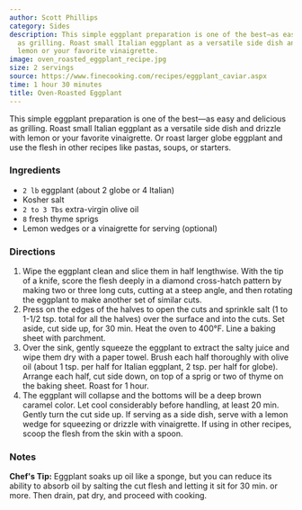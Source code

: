```yaml
---
author: Scott Phillips
category: Sides
description: This simple eggplant preparation is one of the best—as easy and delicious
  as grilling. Roast small Italian eggplant as a versatile side dish and drizzle with
  lemon or your favorite vinaigrette.
image: oven_roasted_eggplant_recipe.jpg
size: 2 servings
source: https://www.finecooking.com/recipes/eggplant_caviar.aspx
time: 1 hour 30 minutes
title: Oven-Roasted Eggplant
---
```

This simple eggplant preparation is one of the best—as easy and delicious as grilling. Roast small Italian eggplant as a versatile side dish and drizzle with lemon or your favorite vinaigrette. Or roast larger globe eggplant and use the flesh in other recipes like pastas, soups, or starters.

### Ingredients

* `2 lb` eggplant (about 2 globe or 4 Italian)
* Kosher salt
* `2 to 3 Tbs` extra-virgin olive oil
* `8` fresh thyme sprigs
* Lemon wedges or a vinaigrette for serving (optional)

### Directions

1. Wipe the eggplant clean and slice them in half lengthwise. With the tip of a knife, score the flesh deeply in a diamond cross-hatch pattern by making two or three long cuts, cutting at a steep angle, and then rotating the eggplant to make another set of similar cuts.
2. Press on the edges of the halves to open the cuts and sprinkle salt (1 to 1-1/2 tsp. total for all the halves) over the surface and into the cuts. Set aside, cut side up, for 30 min. Heat the oven to 400°F. Line a baking sheet with parchment.
3. Over the sink, gently squeeze the eggplant to extract the salty juice and wipe them dry with a paper towel. Brush each half thoroughly with olive oil (about 1 tsp. per half for Italian eggplant, 2 tsp. per half for globe). Arrange each half, cut side down, on top of a sprig or two of thyme on the baking sheet. Roast for 1 hour.
4. The eggplant will collapse and the bottoms will be a deep brown caramel color. Let cool considerably before handling, at least 20 min. Gently turn the cut side up. If serving as a side dish, serve with a lemon wedge for squeezing or drizzle with vinaigrette. If using in other recipes, scoop the flesh from the skin with a spoon.

### Notes

**Chef's Tip:** Eggplant soaks up oil like a sponge, but you can reduce its ability to absorb oil by salting the cut flesh and letting it sit for 30 min. or more. Then drain, pat dry, and proceed with cooking.